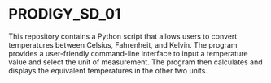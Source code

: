 # PRODIGY_SD_01
This repository contains a Python script that allows users to convert temperatures between Celsius, Fahrenheit, and Kelvin. The program provides a user-friendly command-line interface to input a temperature value and select the unit of measurement. The program then calculates and displays the equivalent temperatures in the other two units.

